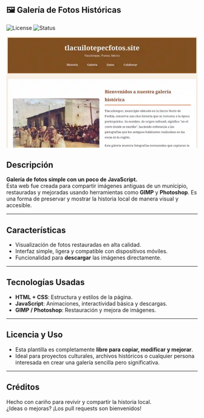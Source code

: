 ## 🖼️ Galería de Fotos Históricas

![License](https://img.shields.io/badge/License-MIT-green)
![Status](https://img.shields.io/badge/Status-Archived-brightgreen)

![App Screenshot](./img/captura.webp)

## Descripción

**Galería de fotos simple con un poco de JavaScript.**  
Esta web fue creada para compartir imágenes antiguas de un municipio, restauradas y mejoradas usando herramientas como **GIMP** y **Photoshop**. Es una forma de preservar y mostrar la historia local de manera visual y accesible.

---
##  Características

- Visualización de fotos restauradas en alta calidad.
- Interfaz simple, ligera y compatible con dispositivos móviles.
- Funcionalidad para **descargar** las imágenes directamente.
---
##  Tecnologías Usadas
- **HTML + CSS**: Estructura y estilos de la página.
- **JavaScript**: Animaciones, interactividad básica y descargas.
- **GIMP / Photoshop**: Restauración y mejora de imágenes.
---
##  Licencia y Uso
- Esta plantilla es completamente **libre para copiar, modificar y mejorar**.  
- Ideal para proyectos culturales, archivos históricos o cualquier persona interesada en crear una galería sencilla pero significativa.
---
##  Créditos

Hecho con cariño para revivir y compartir la historia local.  
¿Ideas o mejoras? ¡Los pull requests son bienvenidos!